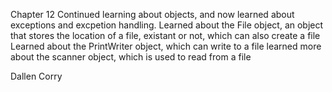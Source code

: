 Chapter 12
Continued learning about objects, and now learned about exceptions and excpetion handling.
Learned about the File object, an object that stores the location of a file, existant or not, which can also create a file
Learned about the PrintWriter object, which can write to a file
learned more about the scanner object, which is used to read from a file

Dallen Corry
